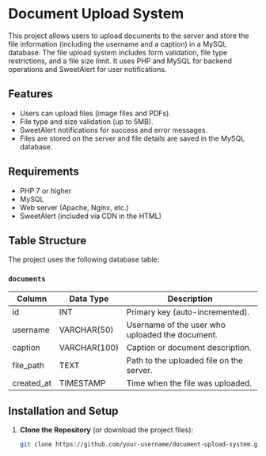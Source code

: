 # Document Upload System

This project allows users to upload documents to the server and store the file information (including the username and a caption) in a MySQL database. The file upload system includes form validation, file type restrictions, and a file size limit. It uses PHP and MySQL for backend operations and SweetAlert for user notifications.

## Features

- Users can upload files (image files and PDFs).
- File type and size validation (up to 5MB).
- SweetAlert notifications for success and error messages.
- Files are stored on the server and file details are saved in the MySQL database.

## Requirements

- PHP 7 or higher
- MySQL
- Web server (Apache, Nginx, etc.)
- SweetAlert (included via CDN in the HTML)

## Table Structure

The project uses the following database table:

### `documents`

| Column     | Data Type | Description                         |
|------------|------------|-------------------------------------|
| id         | INT        | Primary key (auto-incremented).     |
| username   | VARCHAR(50)| Username of the user who uploaded the document. |
| caption    | VARCHAR(100)| Caption or document description.    |
| file_path  | TEXT       | Path to the uploaded file on the server. |
| created_at | TIMESTAMP  | Time when the file was uploaded.    |

## Installation and Setup

1. **Clone the Repository** (or download the project files):
   ```bash
   git clone https://github.com/your-username/document-upload-system.git
